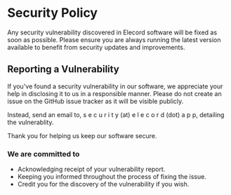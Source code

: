 # Security Policy

Any security vulnerability discovered in Elecord software will be fixed as soon as possible. Please ensure you are always running the latest version available to benefit from security updates and improvements.

## Reporting a Vulnerability
If you've found a security vulnerability in our software, we appreciate your help in disclosing it to us in a responsible manner. Please do not create an issue on the GitHub issue tracker as it will be visible publicly. 

Instead, send an email to,
<span>&#115;</span>
<span>&#101;</span>
<span>&#99;</span>
<span>&#117;</span>
<span>&#114;</span>
<span>&#105;</span>
<span>&#116;</span>
<span>&#121;</span>
(<span>&#97;</span><span>&#116;</span>)
<span>&#101;</span>
<span>&#108;</span>
<span>&#101;</span>
<span>&#99;</span>
<span>&#111;</span>
<span>&#114;</span>
<span>&#100;</span>
(<span>&#100;</span><span>&#111;</span><span>&#116;</span>)
<span>&#97;</span>
<span>&#112;</span>
<span>&#112;</span>, detailing the vulnerablity.

Thank you for helping us keep our software secure.

<!-- Email obfuscation using HTML entities -->

### We are committed to
- Acknowledging receipt of your vulnerability report.
- Keeping you informed throughout the process of fixing the issue.
- Credit you for the discovery of the vulnerability if you wish.
